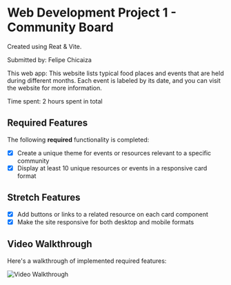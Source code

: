 # Web Development Project 1 - Community Board

Created using Reat & Vite.

Submitted by: Felipe Chicaiza

This web app: This website lists typical food places and events that are held during different months. Each event is labeled by its date, and you can visit the website for more information.

Time spent: 2 hours spent in total

## Required Features

The following **required** functionality is completed:

- [X] Create a unique theme for events or resources relevant to a specific community
- [x] Display at least 10 unique resources or events in a responsive 
card format

## Stretch Features

- [X] Add buttons or links to a related resource on each card component
- [x] Make the site responsive for both desktop and mobile formats

## Video Walkthrough

Here's a walkthrough of implemented required features:

<img src='src/assets/Animation.gif' title='Video Walkthrough' width='' alt='Video Walkthrough' />
